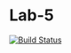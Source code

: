 # Lab-5
[![Build Status](https://travis-ci.org/alexandermlabs/lab5.svg?branch=master)](https://travis-ci.org/alexandermlabs/lab5)
